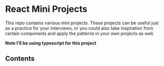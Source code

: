 # React Mini Projects

This repo contains various mini projects. These projects can be useful just as a practice for your interviews, or you could also take inspiration from certain components and apply the patterns in your own projects as well. 

**Note I'll be using typescript for this project**

## Contents




